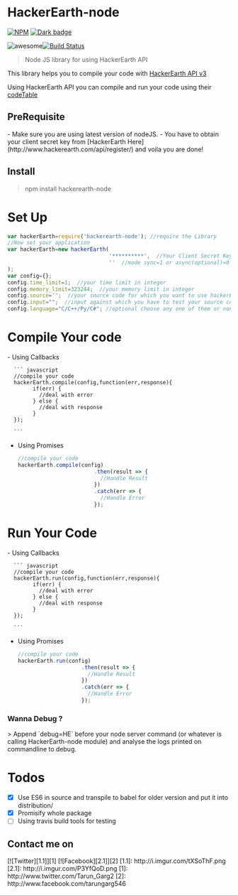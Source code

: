 # HackerEarth-node

[![NPM](https://nodei.co/npm/hackerearth-node.png)](https://nodei.co/npm/hackerearth-node/)  <a href="https://hackerearth.com" target="_blank"><img src="https://hackerearth.global.ssl.fastly.net/static/hackerearth/images/badge/HE_badge_on_light.png" alt="Dark badge"></a>

![awesome](https://img.shields.io/badge/awesome-yes-green.svg)[![Build Status](https://travis-ci.org/tarungarg546/HackerEarth-node.svg?branch=master)](https://travis-ci.org/tarungarg546/HackerEarth-node)
  

>Node JS library for using HackerEarth API

This library helps you to compile your code with [HackerEarth API v3](https://www.hackerearth.com/docs/api/developers/code/legacy/)

Using HackerEarth API you can compile and run your code using their [codeTable](https://code.hackerEarth.com)

<h2>PreRequisite</h2>
 - Make sure you are using latest version of nodeJS.
 - You have to obtain your client secret key from [HackerEarth Here](http://www.hackerearth.com/api/register/) and voila you are done!

<h2>Install</h2>

>npm install hackerearth-node

<h1>Set Up</h1>

``` js
var hackerEarth=require('hackerearth-node'); //require the Library
//Now set your application 
var hackerEarth=new hackerEarth(
                                '**********',  //Your Client Secret Key here this is mandatory
                                ''  //mode sync=1 or async(optional)=0 or null async is by default and preferred for nodeJS
);
var config={};
config.time_limit=1;  //your time limit in integer
config.memory_limit=323244;  //your memory limit in integer
config.source='';  //your source code for which you want to use hackerEarth api
config.input="";  //input against which you have to test your source code
config.language="C/C++/Py/C#"; //optional choose any one of them or none

```
<h1>Compile Your code</h1>
  - Using Callbacks

      ``` javascript
      //compile your code 
      hackerEarth.compile(config,function(err,response){
            if(err) {
              //deal with error
            } else {
              //deal with response
            }
      });

      ```

  - Using Promises

      ``` javascript
      //compile your code 
      hackerEarth.compile(config)
                              .then(result => {
                                //Handle Result
                              })
                              .catch(err => {
                                //Handle Error
                              });

      ```


<h1>Run Your Code</h1>
  - Using Callbacks

      ``` javascript
      //compile your code 
      hackerEarth.run(config,function(err,response){
            if(err) {
              //deal with error
            } else {
              //deal with response
            }
      });

      ```
  - Using Promises

      ``` javascript
      //compile your code 
      hackerEarth.run(config)
                          .then(result => {
                            //Handle Result
                          })
                          .catch(err => {
                            //Handle Error
                          });

      ```

<h3>Wanna Debug ?</h3>
> Append `debug=HE` before your node server command (or whatever is calling HackerEarth-node module) and analyse the logs printed on commandline to debug.

<h1> Todos </h1>

- [x] Use ES6 in source and transpile to babel for older version and put it into distribution/
- [x] Promisify whole package
- [ ] Using travis build tools for testing

<h2> Contact me on</h2>
  [![Twitter][1.1]][1]
  [![Facebook][2.1]][2]
  [1.1]: http://i.imgur.com/tXSoThF.png 
  [2.1]: http://i.imgur.com/P3YfQoD.png
  [1]: http://www.twitter.com/Tarun_Garg2
  [2]: http://www.facebook.com/tarungarg546
